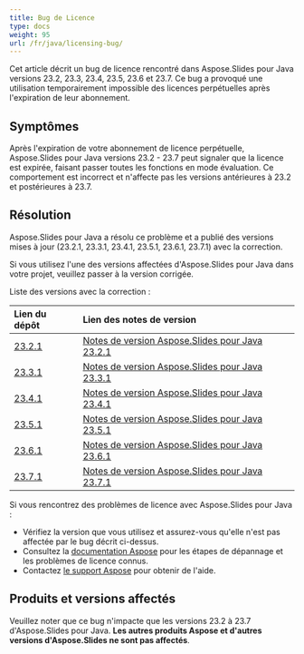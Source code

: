 ```yaml
---
title: Bug de Licence
type: docs
weight: 95
url: /fr/java/licensing-bug/
---
```


Cet article décrit un bug de licence rencontré dans Aspose.Slides pour Java versions 23.2, 23.3, 23.4, 23.5, 23.6 et 23.7. Ce bug a provoqué une utilisation temporairement impossible des licences perpétuelles après l'expiration de leur abonnement.

## Symptômes ##

Après l'expiration de votre abonnement de licence perpétuelle, Aspose.Slides pour Java versions 23.2 - 23.7 peut signaler que la licence est expirée, faisant passer toutes les fonctions en mode évaluation. 
Ce comportement est incorrect et n'affecte pas les versions antérieures à 23.2 et postérieures à 23.7.

## Résolution ##

Aspose.Slides pour Java a résolu ce problème et a publié des versions mises à jour (23.2.1, 23.3.1, 23.4.1, 23.5.1, 23.6.1, 23.7.1) avec la correction.

Si vous utilisez l'une des versions affectées d'Aspose.Slides pour Java dans votre projet, veuillez passer à la version corrigée.

Liste des versions avec la correction :

| Lien du dépôt | Lien des notes de version |
| :- | :- | 
|[23.2.1](https://releases.aspose.com/java/repo/com/aspose/aspose-slides/23.2.1/) | [Notes de version Aspose.Slides pour Java 23.2.1](https://releases.aspose.com/slides/java/release-notes/2023/aspose-slides-for-java-23-2-1-release-notes/)|
|[23.3.1](https://releases.aspose.com/java/repo/com/aspose/aspose-slides/23.3.1/) | [Notes de version Aspose.Slides pour Java 23.3.1](https://releases.aspose.com/slides/java/release-notes/2023/aspose-slides-for-java-23-3-1-release-notes/)|
|[23.4.1](https://releases.aspose.com/java/repo/com/aspose/aspose-slides/23.4.1/) | [Notes de version Aspose.Slides pour Java 23.4.1](https://releases.aspose.com/slides/java/release-notes/2023/aspose-slides-for-java-23-4-1-release-notes/)|
|[23.5.1](https://releases.aspose.com/java/repo/com/aspose/aspose-slides/23.5.1/) | [Notes de version Aspose.Slides pour Java 23.5.1](https://releases.aspose.com/slides/java/release-notes/2023/aspose-slides-for-java-23-5-1-release-notes/)|
|[23.6.1](https://releases.aspose.com/java/repo/com/aspose/aspose-slides/23.6.1/) | [Notes de version Aspose.Slides pour Java 23.6.1](https://releases.aspose.com/slides/java/release-notes/2023/aspose-slides-for-java-23-6-1-release-notes/)|
|[23.7.1](https://releases.aspose.com/java/repo/com/aspose/aspose-slides/23.7.1/) | [Notes de version Aspose.Slides pour Java 23.7.1](https://releases.aspose.com/slides/java/release-notes/2023/aspose-slides-for-java-23-7-1-release-notes/)|

Si vous rencontrez des problèmes de licence avec Aspose.Slides pour Java :

- Vérifiez la version que vous utilisez et assurez-vous qu'elle n'est pas affectée par le bug décrit ci-dessus.
- Consultez la [documentation Aspose](https://docs.aspose.com/slides/java/getting-started/) pour les étapes de dépannage et les problèmes de licence connus.
- Contactez [le support Aspose](https://forum.aspose.com/) pour obtenir de l'aide.

## Produits et versions affectés ##

Veuillez noter que ce bug n'impacte que les versions 23.2 à 23.7 d'Aspose.Slides pour Java. **Les autres produits Aspose et d'autres versions d'Aspose.Slides ne sont pas affectés**.